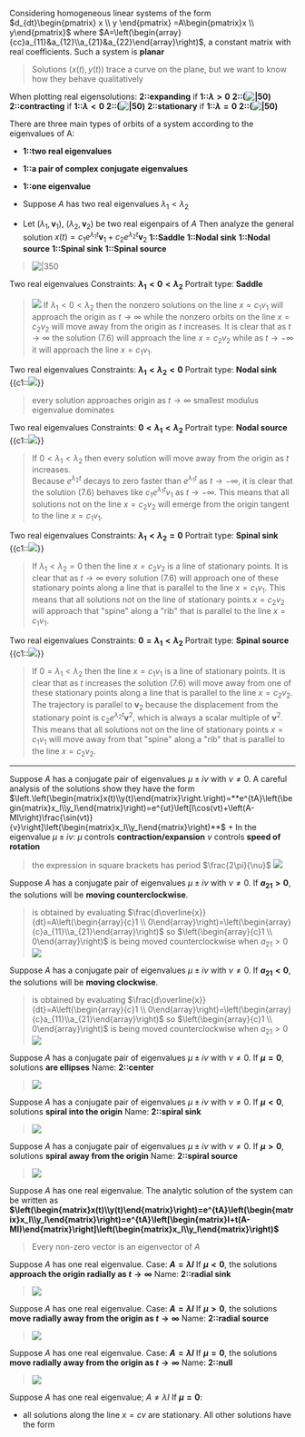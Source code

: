 Considering homogeneous linear systems of the form $d_{dt}\begin{pmatrix} x \\ y \end{pmatrix} =A\begin{pmatrix}x \\ y\end{pmatrix}$
where $A=\left(\begin{array}{cc}a_{11}&a_{12}\\a_{21}&a_{22}\end{array}\right)$, a constant matrix with real coefficients.
Such a system is **planar**
> Solutions $(x(t),y(t))$ trace a curve on the plane, but we want to know how they behave qualitatively

When plotting real eigensolutions:
**2::expanding** if **1::$\lambda > 0$** **2::(![|50](z_attachments/Pasted%20image%2020250508173403.png))**
**2::contracting** if **1::$\lambda < 0$** **2::(![|50](z_attachments/Pasted%20image%2020250508173409.png))**
**2::stationary** if **1::$\lambda = 0$** **2::(![|50](z_attachments/Pasted%20image%2020250508173413.png))**

There are three main types of orbits of a system according to the eigenvalues of A:
- **1::two real eigenvalues**
- **1::a pair of complex conjugate eigenvalues**
- **1::one eigenvalue**

- Suppose $A$ has two real eigenvalues $\lambda_1 < \lambda_2$
- Let $(\lambda_1,\mathbf{v}_1)$, $(\lambda_2,\mathbf{v}_2)$ be two real eigenpairs of $A$
Then analyze the general solution $x(t)=c_{1}e^{\lambda_{1}t}\mathbf{v}_{1}+c_{2}e^{\lambda_{2}t}\mathbf{v}_{2}$
**1::Saddle**
**1::Nodal sink**
**1::Nodal source**
**1::Spinal sink**
**1::Spinal source**
> ![|350](z_attachments/Pasted%20image%2020250508174801.png)

Two real eigenvalues
Constraints: **$\lambda_1<0<\lambda_2$**
Portrait type: **Saddle**
> ![](z_attachments/Pasted%20image%2020250508174233.png)
> If $λ_1 < 0 < λ_2$ then the nonzero solutions on the line $x = c_1v_1$ will approach the origin as $t → ∞$ while the nonzero orbits on the line $x = c_2v_2$ will move away from the origin as $t$ increases. It is clear that as $t → ∞$ the solution (7.6) will approach the line $x = c_2v_2$ while as $t → −∞$ it will approach the line $x = c_1v_1$.

Two real eigenvalues
Constraints: **$\lambda_1 < \lambda_2 < 0$**
Portrait type: **Nodal sink**
{{c1::![](z_attachments/Pasted%20image%2020250508174241.png)}}
> every solution approaches origin as $t \to \infty$
> smallest modulus eigenvalue dominates

Two real eigenvalues
Constraints: **$0 < \lambda_1 < \lambda_2$**
Portrait type: **Nodal source**
{{c1::![](z_attachments/Pasted%20image%2020250508174246.png)}}
> If $0 < λ_1 < λ_2$ then every solution will move away from the origin as $t$ increases.  
> Because $e^{λ_2t}$ decays to zero faster than $e^{λ_1t}$ as $t → −∞$, it is clear that the solution (7.6) behaves like $c_1e^{λ_1t}v_1$ as $t → −∞$. This means that all solutions not on the line $x = c_2v_2$ will emerge from the origin tangent to the line $x = c_1v_1$.

Two real eigenvalues
Constraints: **$\lambda_1 < \lambda_2 = 0$**
Portrait type: **Spinal sink**
{{c1::![](z_attachments/Pasted%20image%2020250508174259.png)}}
> If $λ_1 < λ_2 = 0$ then the line $x = c_2v_2$ is a line of stationary points. It is clear that as $t → ∞$ every solution (7.6) will approach one of these stationary points along a line that is parallel to the line $x = c_1v_1$. This means that all solutions not on the line of stationary points $x = c_2v_2$ will approach that "spine" along a "rib" that is parallel to the line $x = c_1v_1$.

Two real eigenvalues
Constraints: **$0 = \lambda_1 < \lambda_2$**
Portrait type: **Spinal source**
{{c1::![](z_attachments/Pasted%20image%2020250508174307.png)}}
> If $0 = λ_1 < λ_2$ then the line $x = c_1v_1$ is a line of stationary points. It is clear that as $t$ increases the solution (7.6) will move away from one of these stationary points along a line that is parallel to the line $x = c_2v_2$. 
> The trajectory is parallel to $\mathbf{v}_2$​ because the displacement from the stationary point is $c_2e^{λ_2t}\mathbf{v}^2$​, which is always a scalar multiple of $\mathbf{v}^2$​.
> This means that all solutions not on the line of stationary points $x = c_1v_1$ will move away from that "spine" along a "rib" that is parallel to the line $x = c_2v_2$.

***

Suppose $A$ has a conjugate pair of eigenvalues $\mu \pm i\nu$ with $\nu \neq 0$.
A careful analysis of the solutions show they have the form $\left.\left(\begin{matrix}x(t)\\y(t)\end{matrix}\right.\right)=**e^{tA}\left(\begin{matrix}x_I\\y_I\end{matrix}\right)=e^{ut}\left[I\cos(vt)+\left(A-MI\right)\frac{\sin(vt)}{v}\right]\left(\begin{matrix}x_I\\y_I\end{matrix}\right)**$
+
In the eigenvalue $\mu \pm i \nu$:
$\mu$ controls **contraction/expansion**
$\nu$ controls **speed of rotation**
> the expression in square brackets has period $\frac{2\pi}{\nu}$
> ![](z_attachments/Pasted%20image%2020250508202621.png)
 
Suppose $A$ has a conjugate pair of eigenvalues $\mu \pm i\nu$ with $\nu \neq 0$.
If **$a_{21} > 0$**, the solutions will be **moving counterclockwise**.
> is obtained by evaluating
> $\frac{d\overline{x}}{dt}=A\left(\begin{array}{c}1 \\ 0\end{array}\right)=\left(\begin{array}{c}a_{11}\\a_{21}\end{array}\right)$
> so $\left(\begin{array}{c}1 \\ 0\end{array}\right)$ is being moved counterclockwise when $a_{21} > 0$
> ![](z_attachments/Pasted%20image%2020250508202621.png)

Suppose $A$ has a conjugate pair of eigenvalues $\mu \pm i\nu$ with $\nu \neq 0$.
If **$a_{21} < 0$**, the solutions will be **moving clockwise**.
> is obtained by evaluating
> $\frac{d\overline{x}}{dt}=A\left(\begin{array}{c}1 \\ 0\end{array}\right)=\left(\begin{array}{c}a_{11}\\a_{21}\end{array}\right)$
> so $\left(\begin{array}{c}1 \\ 0\end{array}\right)$ is being moved counterclockwise when $a_{21} > 0$
> ![](z_attachments/Pasted%20image%2020250508202621.png)

Suppose $A$ has a conjugate pair of eigenvalues $\mu \pm i\nu$ with $\nu \neq 0$.
If **$\mu = 0$**, solutions **are ellipses**
Name: **2::center**
> ![](z_attachments/Pasted%20image%2020250508202621.png)

Suppose $A$ has a conjugate pair of eigenvalues $\mu \pm i\nu$ with $\nu \neq 0$.
If **$\mu < 0$**, solutions **spiral into the origin**
Name: **2::spiral sink**
> ![](z_attachments/Pasted%20image%2020250508202621.png)

Suppose $A$ has a conjugate pair of eigenvalues $\mu \pm i\nu$ with $\nu \neq 0$.
If **$\mu > 0$**, solutions **spiral away from the origin**
Name: **2::spiral source**
> ![](z_attachments/Pasted%20image%2020250508202621.png)

Suppose $A$ has one real eigenvalue.
The analytic solution of the system can be written as
**$\left(\begin{matrix}x(t)\\y(t)\end{matrix}\right)=e^{tA}\left(\begin{matrix}x_I\\y_I\end{matrix}\right)=e^{tA}\left[\begin{matrix}I+t(A-MI)\end{matrix}\right]\left(\begin{matrix}x_I\\y_I\end{matrix}\right)$**
> Every non-zero vector is an eigenvector of $A$

Suppose $A$ has one real eigenvalue.
Case: **$A = \lambda I$**
If **$\mu < 0$**, the solutions **approach the origin radially as $t \to \infty$**
Name: **2::radial sink**
> ![](z_attachments/Pasted%20image%2020250508203434.png)

Suppose $A$ has one real eigenvalue.
Case: **$A = \lambda I$**
If **$\mu > 0$**, the solutions **move radially away from the origin as $t \to \infty$**
Name: **2::radial source**
> ![](z_attachments/Pasted%20image%2020250508203434.png)

Suppose $A$ has one real eigenvalue.
Case: **$A = \lambda I$**
If **$\mu = 0$**, the solutions **move radially away from the origin as $t \to \infty$**
Name: **2::null**
> ![](z_attachments/Pasted%20image%2020250508203434.png)

Suppose $A$ has one real eigenvalue; $A \neq \lambda I$
If **$\mu = 0$**:
- all solutions along the line $x = cv$ are stationary.
All other solutions have the form 
